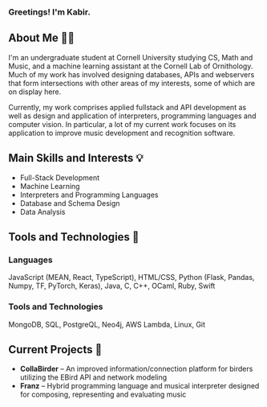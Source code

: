 ### Greetings! I'm Kabir.

## About Me 👋🏼
I'm an undergraduate student at Cornell University studying CS, Math and Music, and a machine learning assistant at the Cornell Lab of Ornithology. Much of my work has involved designing databases, APIs and webservers that form intersections with other areas of my interests, some of which are on display here. 

Currently, my work comprises applied fullstack and API development as well as design and application of interpreters, programming languages and computer vision. In particular, a lot of my current work focuses on its application to improve music development and recognition software.

## Main Skills and Interests 💡
- Full-Stack Development
- Machine Learning
- Interpreters and Programming Languages
- Database and Schema Design
- Data Analysis
  
## Tools and Technologies 🔧
  ### Languages
  JavaScript (MEAN, React, TypeScript), HTML/CSS, Python (Flask, Pandas, Numpy, TF, PyTorch, Keras), Java, C, C++, OCaml, Ruby, Swift

  ### Tools and Technologies
  MongoDB, SQL, PostgreQL, Neo4j, AWS Lambda, Linux, Git
  

## Current Projects 🌱
- **CollaBirder** – An improved information/connection platform for birders utilizing the EBird API and network modeling
- **Franz** – Hybrid programming language and musical interpreter designed for composing, representing and evaluating music
